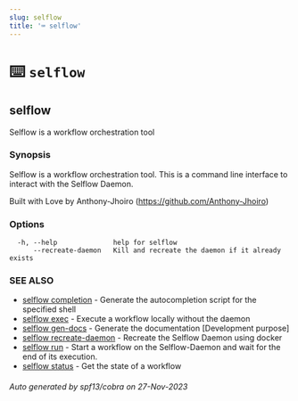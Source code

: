 ```yaml
---
slug: selflow
title: '⌨ selflow'
---
```


# ⌨️ `selflow`

## selflow

Selflow is a workflow orchestration tool

### Synopsis

Selflow is a workflow orchestration tool.
This is a command line interface to interact with the Selflow Daemon.

Built with Love by Anthony-Jhoiro (https://github.com/Anthony-Jhoiro)

### Options

```
  -h, --help              help for selflow
      --recreate-daemon   Kill and recreate the daemon if it already exists
```

### SEE ALSO

- [selflow completion](selflow_completion.md) - Generate the autocompletion script for the specified shell
- [selflow exec](selflow_exec.md) - Execute a workflow locally without the daemon
- [selflow gen-docs](selflow_gen-docs.md) - Generate the documentation [Development purpose]
- [selflow recreate-daemon](selflow_recreate-daemon.md) - Recreate the Selflow Daemon using docker
- [selflow run](selflow_run.md) - Start a workflow on the Selflow-Daemon and wait for the end of its execution.
- [selflow status](selflow_status.md) - Get the state of a workflow

###### Auto generated by spf13/cobra on 27-Nov-2023
